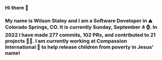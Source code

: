 ### Hi there 👋

### My name is Wilson Staley and I am a Software Developer in ⛰ Colorado Springs, CO.  It is currently Sunday, September 4 ⌚. In 2022 I have made 277 commits, 102 PRs, and contributed to 21 projects 👨‍💻. I am currently working at Compassion International 🏢 to help release children from poverty in Jesus' name!